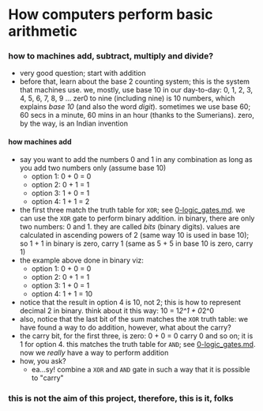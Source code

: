 # How computers perform basic arithmetic

### how to machines add, subtract, multiply and divide?
* very good question; start with addition
* before that, learn about the base 2 counting system; this is 
the system that machines use. we, mostly, use base 10 in our day-to-day:
0, 1, 2, 3, 4, 5, 6, 7, 8, 9 ... zer0 to nine (including nine) is 10 numbers,
which explains _base 10_ (and also the word _digit_). sometimes we use base 60;
60 secs in a minute, 60 mins in an hour (thanks to the Sumerians). zero, by the
way, is an Indian invention

#### how machines add
* say you want to add the numbers 0 and 1 in any combination as long as you add
    two numbers only (assume base 10)
    * option 1: 0 + 0 = 0
    * option 2: 0 + 1 = 1
    * option 3: 1 + 0 = 1
    * option 4: 1 + 1 = 2
* the first three match the truth table for `XOR`; see [0-logic_gates.md][def].
we can use the `XOR` gate to perform binary addition. in binary, there are only two
numbers: 0 and 1. they are called _bits_ (binary digits). values are calculated in
ascending powers of 2 (same way 10 is used in base 10); so 1 + 1 in binary is zero,
carry 1 (same as 5 + 5 in base 10 is zero, carry 1)
* the example above done in binary viz: 
    * option 1: 0 + 0 = 0
    * option 2: 0 + 1 = 1
    * option 3: 1 + 0 = 1
    * option 4: 1 + 1 = 10
* notice that the result in option 4 is 10, not 2; this is how to represent decimal 2
in binary. think about it this way: 10 = 1*2^1 + 0*2^0
* also, notice that the last bit of the sum matches the `XOR` truth table: we have found
a way to do addition, however, what about the carry?
* the carry bit, for the first three, is zero: 0 + 0 = 0 carry 0 and so on; it is 1 for
option 4. this matches the truth table for `AND`; see [0-logic_gates.md][def]. now we
_really_ have a way to perform addition
* how, you ask?
    * ea...sy! combine a `XOR` and `AND` gate in such a way that it is possible to "carry"

### this is not the aim of this project, therefore, this is it, folks

[def]: 0-logic_gates.md#logic-gates